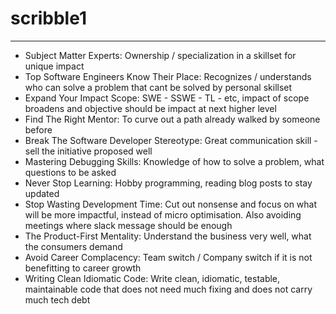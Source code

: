 # scribble1
---

- Subject Matter Experts: Ownership / specialization in a skillset for unique impact
- Top Software Engineers Know Their Place: Recognizes / understands who can solve a problem that cant be solved by personal skillset
- Expand Your Impact Scope: SWE - SSWE - TL - etc, impact of scope broadens and objective should be impact at next higher level
- Find The Right Mentor: To curve out a path already walked by someone before
- Break The Software Developer Stereotype: Great communication skill - sell the initiative proposed well
- Mastering Debugging Skills: Knowledge of how to solve a problem, what questions to be asked
- Never Stop Learning: Hobby programming, reading blog posts to stay updated
- Stop Wasting Development Time: Cut out nonsense and focus on what will be more impactful, instead of micro optimisation. Also avoiding meetings where slack message should be enough
- The Product-First Mentality: Understand the business very well, what the consumers demand
- Avoid Career Complacency: Team switch / Company switch if it is not benefitting to career growth
- Writing Clean Idiomatic Code: Write clean, idiomatic, testable, maintainable code that does not need much fixing and does not carry much tech debt
